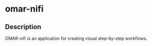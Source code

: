 # omar-nifi

## Description

OMAR-nifi is an application for creating visual step-by-step workflows.